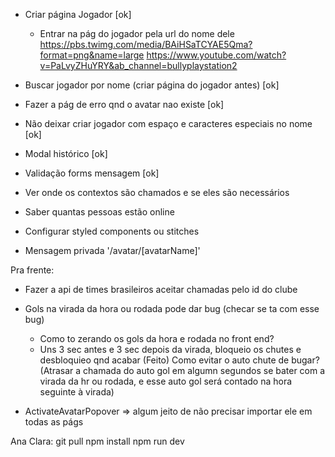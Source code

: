 - Criar página Jogador [ok]
  - Entrar na pág do jogador pela url do nome dele
  https://pbs.twimg.com/media/BAiHSaTCYAE5Qma?format=png&name=large
  https://www.youtube.com/watch?v=PaLvyZHuYRY&ab_channel=bullyplaystation2
- Buscar jogador por nome (criar página do jogador antes) [ok]
- Fazer a pág de erro qnd o avatar nao existe [ok]
- Não deixar criar jogador com espaço e caracteres especiais no nome [ok]
- Modal histórico [ok]
- Validação forms mensagem [ok]

- Ver onde os contextos são chamados e se eles são necessários
- Saber quantas pessoas estão online
- Configurar styled components ou stitches

- Mensagem privada '/avatar/[avatarName]'

Pra frente:
  - Fazer a api de times brasileiros aceitar chamadas pelo id do clube

  - Gols na virada da hora ou rodada pode dar bug (checar se ta com esse bug)
    - Como to zerando os gols da hora e rodada no front end?
    - Uns 3 sec antes e 3 sec depois da virada, bloqueio os chutes e desbloquieo qnd acabar (Feito)
    Como evitar o auto chute de bugar? (Atrasar a chamada do auto gol em algumn segundos se bater com a virada da hr ou rodada, e esse auto gol será contado na hora seguinte à virada)

  - ActivateAvatarPopover => algum jeito de não precisar importar ele em todas as págs

  Ana Clara:
  git pull
  npm install
  npm run dev